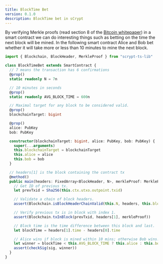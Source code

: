 ```yaml
---
title: BlockTime Bet
version: 0.1.0
description: BlockTime bet in sCrypt
---
```


By verifying Merkle proofs (read section 8 of the [Bitcoin whitepaper](https://craigwright.net/bitcoin-white-paper.pdf)) in a smart contract we can do interesting things such as betting on the time the next block will be mined. In the following smart contract Alice and Bob bet whether it will take more or less than 10 minutes to mine the next block.

```ts
import { Blockchain, BlockHeader, MerkleProof } from "scrypt-ts-lib"

class BlockTimeBet extends SmartContract {
  // 7 means the transaction has 6 confirmations
  @prop()
  static readonly N = 7n

  // 10 minutes in seconds
  @prop()
  static readonly AVG_BLOCK_TIME = 600n

  // Maximal target for any block to be considered valid.
  @prop()
  blockchainTarget: bigint

  @prop()
  alice: PubKey
  bob: PubKey

  constructor(blockchainTarget: bigint, alice: PubKey, bob: PubKey) {
    super(...arguments)
    this.blockchainTarget = blockchainTarget
    this.alice = alice
    this.bob = bob
  }

  // headers[1] is the block containing the contract tx
  @method()
  public main(headers: FixedArray<BlockHeader, N>, merkleProof: MerkleProof, sig: Sig) {
    // Get ID of previous tx.
    let prevTxid = Sha256(this.ctx.utxo.outpoint.txid)

    // Validate a chain of block headers.
    assert(Blockchain.isBlockHeaderChainValid(this.N, headers, this.blockchainTarget))

    // Verify previous tx is in block with index 1.
    assert(Blockchain.txInBlock(prevTxid, headers[1], merkleProof))

    // Block time is the time difference between this block and last.
    let blockTime = headers[1].time - headers[0].time

    // Alice wins if block is mined within 10 mins; otherwise Bob wins.
    let winner = blockTime < this.AVG_BLOCK_TIME ? this.alice : this.bob
    assert(checkSig(sig, winner))
  }
}
```
